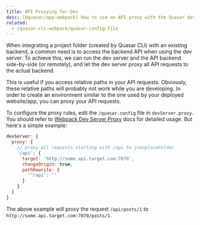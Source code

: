 ```yaml
---
title: API Proxying for Dev
desc: (@quasar/app-webpack) How to use an API proxy with the Quasar dev server.
related:
  - /quasar-cli-webpack/quasar-config-file
---
```


When integrating a project folder (created by Quasar CLI) with an existing backend, a common need is to access the backend API when using the dev server. To achieve this, we can run the dev server and the API backend side-by-side (or remotely), and let the dev server proxy all API requests to the actual backend.

This is useful if you access relative paths in your API requests. Obviously, these relative paths will probably not work while you are developing. In order to create an environment similar to the one used by your deployed website/app, you can proxy your API requests.

To configure the proxy rules, edit the `/quasar.config` file in `devServer.proxy`. You should refer to [Webpack Dev Server Proxy](https://webpack.js.org/configuration/dev-server/#devserver-proxy) docs for detailed usage. But here's a simple example:

```js /quasar.config file
devServer: {
  proxy: {
    // proxy all requests starting with /api to jsonplaceholder
    '/api': {
      target: 'http://some.api.target.com:7070',
      changeOrigin: true,
      pathRewrite: {
        '^/api': ''
      }
    }
  }
}
```

The above example will proxy the request `/api/posts/1` to `http://some.api.target.com:7070/posts/1`.
